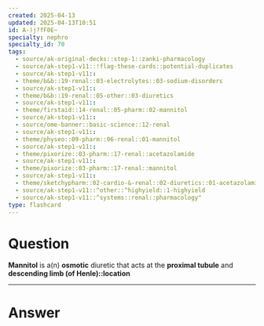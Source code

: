 ```yaml
---
created: 2025-04-13
updated: 2025-04-13T10:51
id: A-)j?fF0E~
specialty: nephro
specialty_id: 70
tags:
  - source/ak-original-decks::step-1::zanki-pharmacology
  - source/ak-step1-v11::!flag-these-cards::potential-duplicates
  - source/ak-step1-v11::
  - theme/b&b::19-renal::03-electrolytes::03-sodium-disorders
  - source/ak-step1-v11::
  - theme/b&b::19-renal::05-other::03-diuretics
  - source/ak-step1-v11::
  - theme/firstaid::14-renal::05-pharm::02-mannitol
  - source/ak-step1-v11::
  - source/ome-banner::basic-science::12-renal
  - source/ak-step1-v11::
  - theme/physeo::09-pharm::06-renal::01-mannitol
  - source/ak-step1-v11::
  - theme/pixorize::03-pharm::17-renal::acetazolamide
  - source/ak-step1-v11::
  - theme/pixorize::03-pharm::17-renal::mannitol
  - source/ak-step1-v11::
  - theme/sketchypharm::02-cardio-&-renal::02-diuretics::01-acetazolamide,-mannitol
  - source/ak-step1-v11::^other::^highyield::1-highyield
  - source/ak-step1-v11::^systems::renal::pharmacology"
type: flashcard
---
```


# Question
**Mannitol** is a(n) **osmotic** diuretic that acts at the **proximal tubule** and **descending limb (of Henle)::location**

---

# Answer
